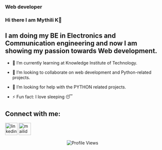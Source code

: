 ### Web developer
###  Hi there I am Mythili K👋
 
   ## I am doing my BE in Electronics and Communication engineering and now I am showing my passion towards Web development.

- 🌱 I’m currently learning at Knowledge Institute of Technology.

- 👯 I’m looking to collaborate on web development and Python-related projects.

- 🤔 I’m looking for help with the PYTHON related projects.

- ⚡ Fun fact: I love sleeping 😴



## Connect with me:
[<img src='https://cdn.jsdelivr.net/npm/simple-icons@3.0.1/icons/linkedin.svg' alt='linkedin' height='40'>](https://www.linkedin.com/in/mythili-kumar-0a1124193)
[<img src='https://tse3.mm.bing.net/th?id=OIP.7YMAqypGyOTe9oJgMq6WCgHaF7&pid=Api&P=0&w=192&h=154' alt = 'mailid' height='40'>](mailto:mythilikumar2002@gmail.com)

<p align="center"> <img src="https://komarev.com/ghpvc/?username=Mythili-2002&label=Views&color=green&style=plastic" alt="Profile Views" /> </p>


